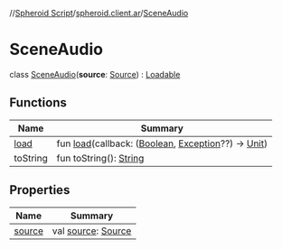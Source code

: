 //[Spheroid Script](../../index.md)/[spheroid.client.ar](../index.md)/[SceneAudio](index.md)



# SceneAudio  
 class [SceneAudio](index.md)(**source**: [Source](../../spheroid/-source/index.md)) : [Loadable](../../spheroid/-loadable/index.md)   


## Functions  
  
|  Name|  Summary| 
|---|---|
| [load](../../spheroid/-loadable/load.md)| fun [load](../../spheroid/-loadable/load.md)(callback: ([Boolean](../../spheroid/-boolean/index.md), [Exception](../../spheroid/-exception/index.md)??) -> [Unit](../../spheroid/-unit/index.md))  <br>
| toString| fun toString(): [String](../../spheroid/-string/index.md)  <br>


## Properties  
  
|  Name|  Summary| 
|---|---|
| [source](index.md#spheroid.client.ar/SceneAudio/source/#/PointingToDeclaration/)|  val [source](index.md#spheroid.client.ar/SceneAudio/source/#/PointingToDeclaration/): [Source](../../spheroid/-source/index.md)   <br>

